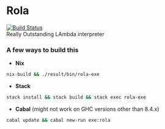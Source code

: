 # Rola
[![Build Status](https://travis-ci.com/appositum/rola.svg?branch=master)](https://travis-ci.com/appositum/rola)
<br>
Really Outstanding LAmbda interpreter

### A few ways to build this
- **Nix**
```bash
nix-build && ./result/bin/rola-exe
```

- **Stack**
```bash
stack install && stack build && stack exec rola-exe
```

- **Cabal** (might not work on GHC versions other than 8.4.x)
```bash
cabal update && cabal new-run exe:rola
```
